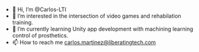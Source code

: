 - 👋 Hi, I’m @Carlos-LTI
- 👀 I’m interested in the intersection of video games and rehabilation training.
- 🌱 I’m currently learning Unity app development with machining learning control of prosthetics.
- 📫 How to reach me carlos.martinez@liberatingtech.com

<!---
Carlos-LTI/Carlos-LTI is a ✨ special ✨ repository because its `README.md` (this file) appears on your GitHub profile.
You can click the Preview link to take a look at your changes.
--->

